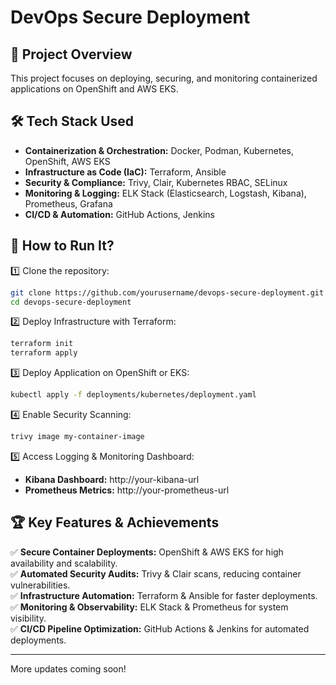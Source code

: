 # DevOps Secure Deployment

## 📌 Project Overview
This project focuses on deploying, securing, and monitoring containerized applications on OpenShift and AWS EKS. 

## 🛠 Tech Stack Used
- **Containerization & Orchestration:** Docker, Podman, Kubernetes, OpenShift, AWS EKS
- **Infrastructure as Code (IaC):** Terraform, Ansible
- **Security & Compliance:** Trivy, Clair, Kubernetes RBAC, SELinux
- **Monitoring & Logging:** ELK Stack (Elasticsearch, Logstash, Kibana), Prometheus, Grafana
- **CI/CD & Automation:** GitHub Actions, Jenkins

## 🚀 How to Run It?
1️⃣ Clone the repository:
```sh
git clone https://github.com/yourusername/devops-secure-deployment.git
cd devops-secure-deployment
```

2️⃣ Deploy Infrastructure with Terraform:
```sh
terraform init
terraform apply
```

3️⃣ Deploy Application on OpenShift or EKS:
```sh
kubectl apply -f deployments/kubernetes/deployment.yaml
```

4️⃣ Enable Security Scanning:
```sh
trivy image my-container-image
```

5️⃣ Access Logging & Monitoring Dashboard:
- **Kibana Dashboard:** http://your-kibana-url
- **Prometheus Metrics:** http://your-prometheus-url

## 🏆 Key Features & Achievements
✅ **Secure Container Deployments:** OpenShift & AWS EKS for high availability and scalability.  
✅ **Automated Security Audits:** Trivy & Clair scans, reducing container vulnerabilities.  
✅ **Infrastructure Automation:** Terraform & Ansible for faster deployments.  
✅ **Monitoring & Observability:** ELK Stack & Prometheus for system visibility.  
✅ **CI/CD Pipeline Optimization:** GitHub Actions & Jenkins for automated deployments.  

---
More updates coming soon!
